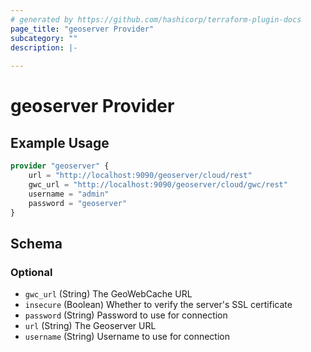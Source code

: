 ```yaml
---
# generated by https://github.com/hashicorp/terraform-plugin-docs
page_title: "geoserver Provider"
subcategory: ""
description: |-
  
---
```


# geoserver Provider



## Example Usage

```terraform
provider "geoserver" {
    url = "http://localhost:9090/geoserver/cloud/rest"
    gwc_url = "http://localhost:9090/geoserver/cloud/gwc/rest"
    username = "admin"
    password = "geoserver"
}
```

<!-- schema generated by tfplugindocs -->
## Schema

### Optional

- `gwc_url` (String) The GeoWebCache URL
- `insecure` (Boolean) Whether to verify the server's SSL certificate
- `password` (String) Password to use for connection
- `url` (String) The Geoserver URL
- `username` (String) Username to use for connection
